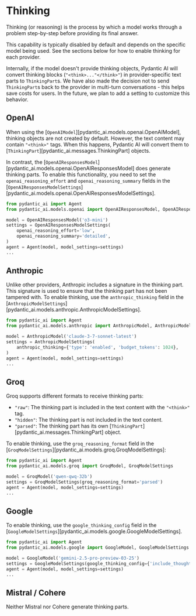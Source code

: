 # Thinking

Thinking (or reasoning) is the process by which a model works through a problem step-by-step before
providing its final answer.

This capability is typically disabled by default and depends on the specific model being used.
See the sections below for how to enable thinking for each provider.

Internally, if the model doesn't provide thinking objects, Pydantic AI will convert thinking blocks
(`"<think>..."</think>"`) in provider-specific text parts to `ThinkingPart`s. We have also made
the decision not to send `ThinkingPart`s back to the provider in multi-turn conversations -
this helps save costs for users. In the future, we plan to add a setting to customize this behavior.

## OpenAI

When using the [`OpenAIModel`][pydantic_ai.models.openai.OpenAIModel], thinking objects are not created
by default. However, the text content may contain `"<think>"` tags. When this happens, Pydantic AI will
convert them to [`ThinkingPart`][pydantic_ai.messages.ThinkingPart] objects.

In contrast, the [`OpenAIResponsesModel`][pydantic_ai.models.openai.OpenAIResponsesModel] does
generate thinking parts. To enable this functionality, you need to set the `openai_reasoning_effort` and
`openai_reasoning_summary` fields in the
[`OpenAIResponsesModelSettings`][pydantic_ai.models.openai.OpenAIResponsesModelSettings].

```python {title="openai_thinking_part.py"}
from pydantic_ai import Agent
from pydantic_ai.models.openai import OpenAIResponsesModel, OpenAIResponsesModelSettings

model = OpenAIResponsesModel('o3-mini')
settings = OpenAIResponsesModelSettings(
    openai_reasoning_effort='low',
    openai_reasoning_summary='detailed',
)
agent = Agent(model, model_settings=settings)
...
```

## Anthropic

Unlike other providers, Anthropic includes a signature in the thinking part. This signature is used to
ensure that the thinking part has not been tampered with. To enable thinking, use the `anthropic_thinking`
field in the [`AnthropicModelSettings`][pydantic_ai.models.anthropic.AnthropicModelSettings].

```python {title="anthropic_thinking_part.py"}
from pydantic_ai import Agent
from pydantic_ai.models.anthropic import AnthropicModel, AnthropicModelSettings

model = AnthropicModel('claude-3-7-sonnet-latest')
settings = AnthropicModelSettings(
    anthropic_thinking={'type': 'enabled', 'budget_tokens': 1024},
)
agent = Agent(model, model_settings=settings)
...
```

## Groq

Groq supports different formats to receive thinking parts:

- `"raw"`: The thinking part is included in the text content with the `"<think>"` tag.
- `"hidden"`: The thinking part is not included in the text content.
- `"parsed"`: The thinking part has its own [`ThinkingPart`][pydantic_ai.messages.ThinkingPart] object.

To enable thinking, use the `groq_reasoning_format` field in the
[`GroqModelSettings`][pydantic_ai.models.groq.GroqModelSettings]:

```python {title="groq_thinking_part.py"}
from pydantic_ai import Agent
from pydantic_ai.models.groq import GroqModel, GroqModelSettings

model = GroqModel('qwen-qwq-32b')
settings = GroqModelSettings(groq_reasoning_format='parsed')
agent = Agent(model, model_settings=settings)
...
```

## Google

To enable thinking, use the `google_thinking_config` field in the
[`GoogleModelSettings`][pydantic_ai.models.google.GoogleModelSettings].

```python {title="google_thinking_part.py"}
from pydantic_ai import Agent
from pydantic_ai.models.google import GoogleModel, GoogleModelSettings

model = GoogleModel('gemini-2.5-pro-preview-03-25')
settings = GoogleModelSettings(google_thinking_config={'include_thoughts': True})
agent = Agent(model, model_settings=settings)
...
```

## Mistral / Cohere

Neither Mistral nor Cohere generate thinking parts.
